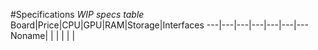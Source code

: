 #Specifications
*WIP specs table* 
Board|Price|CPU|GPU|RAM|Storage|Interfaces
---|---|---|---|---|---|---
Noname| | | | | | 
